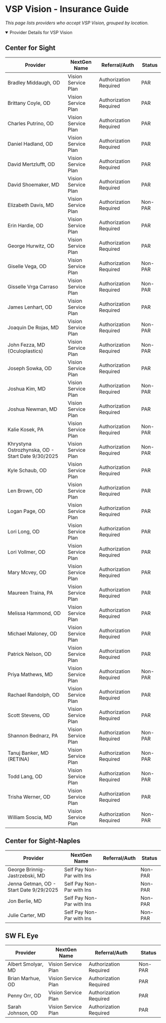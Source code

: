 # VSP Vision - Insurance Guide

*This page lists providers who accept VSP Vision, grouped by location.*

<details open><summary>Provider Details for VSP Vision</summary>

## Center for Sight

| Provider | NextGen Name | Referral/Auth | Status |
|----------|-------------|--------------|--------|
| Bradley Middaugh, OD | Vision Service Plan | Authorization Required | PAR |
| Brittany Coyle, OD | Vision Service Plan | Authorization Required | PAR |
| Charles Putrino, OD | Vision Service Plan | Authorization Required | PAR |
| Daniel Hadland, OD | Vision Service Plan | Authorization Required | PAR |
| David Mertzlufft, OD | Vision Service Plan | Authorization Required | PAR |
| David Shoemaker, MD | Vision Service Plan | Authorization Required | PAR |
| Elizabeth Davis, MD | Vision Service Plan | Authorization Required | Non-PAR |
| Erin Hardie, OD | Vision Service Plan | Authorization Required | PAR |
| George Hurwitz, OD | Vision Service Plan | Authorization Required | PAR |
| Giselle Vega, OD | Vision Service Plan | Authorization Required | Non-PAR |
| Gisselle Vrga Carraso | Vision Service Plan | Authorization Required | Non-PAR |
| James Lenhart, OD | Vision Service Plan | Authorization Required | PAR |
| Joaquin De Rojas, MD | Vision Service Plan | Authorization Required | Non-PAR |
| John Fezza, MD (Oculoplastics) | Vision Service Plan | Authorization Required | Non-PAR |
| Joseph Sowka, OD | Vision Service Plan | Authorization Required | PAR |
| Joshua Kim, MD | Vision Service Plan | Authorization Required | Non-PAR |
| Joshua Newman, MD | Vision Service Plan | Authorization Required | PAR |
| Kalie Kosek, PA | Vision Service Plan | Authorization Required | Non-PAR |
| Khrystyna Ostrozhynska, OD - Start Date 9/30/2025 | Vision Service Plan | Authorization Required | Non-PAR |
| Kyle Schaub, OD | Vision Service Plan | Authorization Required | PAR |
| Len Brown, OD | Vision Service Plan | Authorization Required | PAR |
| Logan Page, OD | Vision Service Plan | Authorization Required | PAR |
| Lori Long, OD | Vision Service Plan | Authorization Required | PAR |
| Lori Vollmer, OD | Vision Service Plan | Authorization Required | PAR |
| Mary Mcvey, OD | Vision Service Plan | Authorization Required | PAR |
| Maureen Traina, PA | Vision Service Plan | Authorization Required | PAR |
| Melissa Hammond, OD | Vision Service Plan | Authorization Required | PAR |
| Michael Maloney, OD | Vision Service Plan | Authorization Required | PAR |
| Patrick Nelson, OD | Vision Service Plan | Authorization Required | PAR |
| Priya Mathews, MD | Vision Service Plan | Authorization Required | Non-PAR |
| Rachael Randolph, OD | Vision Service Plan | Authorization Required | PAR |
| Scott Stevens, OD | Vision Service Plan | Authorization Required | PAR |
| Shannon Bednarz, PA | Vision Service Plan | Authorization Required | Non-PAR |
| Tanuj Banker, MD (RETINA) | Vision Service Plan | Authorization Required | Non-PAR |
| Todd Lang, OD | Vision Service Plan | Authorization Required | Non-PAR |
| Trisha Werner, OD | Vision Service Plan | Authorization Required | PAR |
| William Soscia, MD | Vision Service Plan | Authorization Required | Non-PAR |

## Center for Sight-Naples

| Provider | NextGen Name | Referral/Auth | Status |
|----------|-------------|--------------|--------|
| George Brinnig-Jastrzebski, MD | Self Pay Non-Par with Ins |  | Non-PAR |
| Jenna Getman, OD - Start Date 9/29/2025 | Self Pay Non-Par with Ins |  | Non-PAR |
| Jon Berlie, MD | Self Pay Non-Par with Ins |  | Non-PAR |
| Julie Carter, MD | Self Pay Non-Par with Ins |  | Non-PAR |

## SW FL Eye

| Provider | NextGen Name | Referral/Auth | Status |
|----------|-------------|--------------|--------|
| Albert Smolyar, MD | Vision Service Plan | Authorization Required | Non-PAR |
| Brian Marhue, OD | Vision Service Plan | Authorization Required | PAR |
| Penny Orr, OD | Vision Service Plan | Authorization Required | PAR |
| Sarah Johnson, OD | Vision Service Plan | Authorization Required | PAR |

</details>

